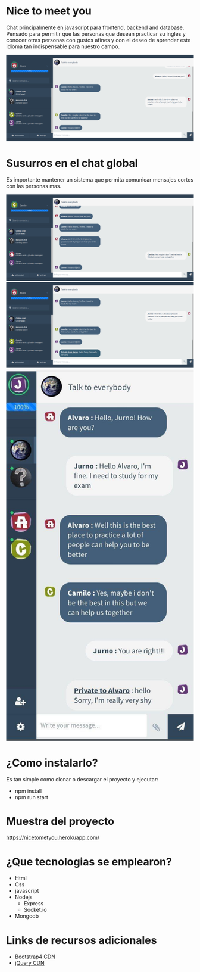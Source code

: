 # Nice to meet you
Chat principalmente en javascript para frontend, backend and database. Pensado para permitir que las personas que desean practicar su ingles y conocer otras personas con gustos afines y con el deseo de aprender este idioma tan indispensable para nuestro campo.

![](docs/Nice-to-meet-you.png)

# Susurros en el chat global
Es importante mantener un sistema que permita comunicar mensajes cortos con las personas mas.

![](docs/chatPrivado1.png)
![](docs/ChatPrivado2.png)
![](docs/chatPrivado0.jpg)

# ¿Como instalarlo?
Es tan simple como clonar o descargar el proyecto y ejecutar:

- npm install
- npm run start 

# Muestra del proyecto

https://nicetometyou.herokuapp.com/

# ¿Que tecnologias se emplearon?
- Html
- Css
- javascript
- Nodejs
  - Express
  - Socket.io
- Mongodb

# Links de recursos adicionales
- [Bootstrap4 CDN](http://getbootstrap.com/docs/4.0/getting-started/introduction/)
- [jQuery CDN](https://code.jquery.com/)
